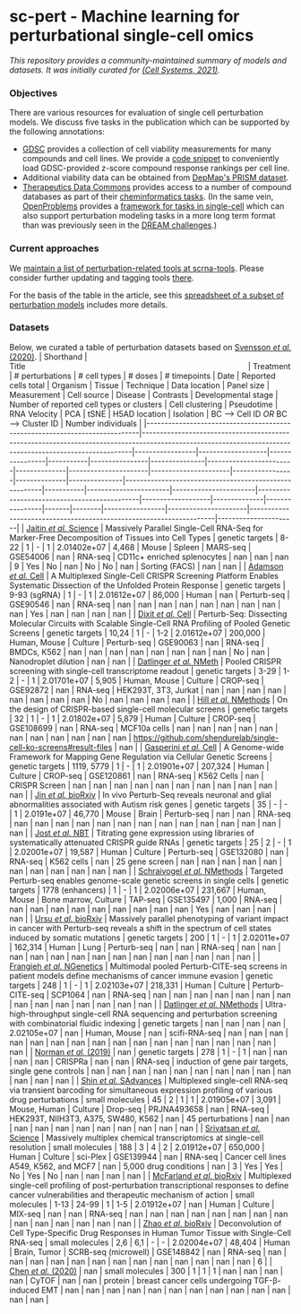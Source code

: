 # sc-pert - Machine learning for perturbational single-cell omics

*This repository provides a community-maintained summary of models and datasets. It was initially curated for [(Cell Systems, 2021)](https://doi.org/10.1016/j.cels.2021.05.016).*

### Objectives

There are various resources for evaluation of single cell perturbation models. We discuss five tasks in the publication which can be supported by the following annotations:

- [GDSC](https://www.cancerrxgene.org/downloads/bulk_download) provides a collection of cell viability measurements for many compounds and cell lines. We provide a [code snippet](https://github.com/theislab/sc-pert/blob/main/resources.py#L4) to conveniently load GDSC-provided z-score compound response rankings per cell line.
- Additional viability data can be obtained from [DepMap's PRISM dataset](https://depmap.org/portal/download/).
- [Therapeutics Data Commons](https://github.com/mims-harvard/TDC) provides access to a number of compound databases as part of their [cheminformatics tasks](https://tdcommons.ai/benchmark/overview/). (In the same vein, [OpenProblems](https://openproblems.bio/) provides a [framework for tasks in single-cell](https://github.com/openproblems-bio/openproblems/tree/main/openproblems/tasks) which can also support perturbation modeling tasks in a more long term format than was previously seen in the [DREAM challenges](https://dreamchallenges.org/dream-7-nci-dream-drug-sensitivity-and-drug-synergy-challenge/).)

### Current approaches

We [maintain a list of perturbation-related tools at scrna-tools](https://www.scrna-tools.org/tools?sort=name&cats=Perturbations). Please consider further updating and tagging tools [there](https://github.com/scRNA-tools/scRNA-tools).

For the basis of the table in the article, see this [spreadsheet of a subset of perturbation models](https://docs.google.com/spreadsheets/d/1nqNg0DW1-Om7WtvRS20q-6b28usVRv5czOcxgj83Sgg/) includes more details.

### Datasets

Below, we curated a table of perturbation datasets based on [Svensson *et al.* (2020)](https://doi.org/10.1093/database/baaa073).
| Shorthand                                                                  | Title&nbsp;&nbsp;&nbsp;&nbsp;&nbsp;&nbsp;&nbsp;&nbsp;&nbsp;&nbsp;&nbsp;&nbsp;&nbsp;&nbsp;&nbsp;&nbsp;&nbsp;&nbsp;&nbsp;&nbsp;&nbsp;&nbsp;&nbsp;&nbsp;&nbsp;&nbsp;&nbsp;&nbsp;&nbsp;&nbsp;&nbsp;&nbsp;&nbsp;&nbsp;&nbsp;&nbsp;&nbsp;&nbsp;&nbsp;&nbsp;&nbsp;&nbsp;&nbsp;&nbsp;&nbsp;&nbsp;&nbsp;&nbsp;&nbsp;&nbsp;&nbsp;&nbsp;&nbsp;&nbsp;&nbsp;&nbsp;&nbsp;&nbsp;&nbsp;&nbsp;&nbsp;&nbsp;&nbsp;&nbsp;&nbsp;&nbsp;&nbsp;&nbsp;&nbsp;&nbsp;&nbsp;&nbsp;&nbsp;&nbsp;&nbsp;&nbsp;&nbsp;&nbsp;&nbsp;&nbsp;&nbsp;&nbsp;&nbsp;&nbsp;&nbsp;&nbsp;&nbsp;&nbsp;&nbsp;&nbsp;&nbsp;&nbsp;&nbsp;&nbsp;&nbsp;&nbsp;&nbsp;&nbsp;&nbsp;&nbsp;                                                                                                                                                   | Treatment       | # perturbations   | # cell types   | # doses   | # timepoints   |          Date | Reported cells total   | Organism     | Tissue               | Technique            | Data location   | Panel size   | Measurement   | Cell source                                           |   Disease | Contrasts             |   Developmental stage |   Number of reported cell types or clusters | Cell clustering   | Pseudotime   | RNA Velocity   | PCA   | tSNE   |   H5AD location | Isolation            | BC --> Cell ID _OR_ BC --> Cluster ID                              |   Number individuals |
|----------------------------------------------------------------------------|---------------------------------------------------------------------------------------------------------------------------------------------------------|-----------------|-------------------|----------------|-----------|----------------|---------------|------------------------|--------------|----------------------|----------------------|-----------------|--------------|---------------|-------------------------------------------------------|-----------|-----------------------|-----------------------|---------------------------------------------|-------------------|--------------|----------------|-------|--------|-----------------|----------------------|--------------------------------------------------------------------|----------------------|
| [Jaitin *et al.* Science](https://doi.org/10.1126/science.1247651)         | Massively Parallel Single-Cell RNA-Seq for Marker-Free Decomposition of Tissues into Cell Types                                                         | genetic targets | 8-22              | 1              | -         | 1              |   2.01402e+07 | 4,468                  | Mouse        | Spleen               | MARS-seq             | GSE54006        | nan          | RNA-seq       | CD11c+ enriched splenocytes                           |       nan | nan                   |                   nan |                                           9 | Yes               | No           | nan            | No    | No     |             nan | Sorting (FACS)       | nan                                                                |                  nan |
| [Adamson *et al.* Cell](https://doi.org/10.1016/j.cell.2016.11.048)        | A Multiplexed Single-Cell CRISPR Screening Platform Enables Systematic Dissection of the Unfolded Protein Response                                      | genetic targets | 9-93 (sgRNA)      | 1              | -         | 1              |   2.01612e+07 | 86,000                 | Human        | nan                  | Perturb-seq          | GSE90546        | nan          | RNA-seq       | nan                                                   |       nan | nan                   |                   nan |                                         nan | nan               | nan          | nan            | nan   | Yes    |             nan | nan                  | nan                                                                |                  nan |
| [Dixit *et al.* Cell](https://doi.org/10.1016/j.cell.2016.11.038)          | Perturb-Seq: Dissecting Molecular Circuits with Scalable Single-Cell RNA Profiling of Pooled Genetic Screens                                            | genetic targets | 10,24             | 1              | -         | 1-2            |   2.01612e+07 | 200,000                | Human, Mouse | Culture              | Perturb-seq          | GSE90063        | nan          | RNA-seq       | BMDCs, K562                                           |       nan | nan                   |                   nan |                                         nan | nan               | nan          | nan            | nan   | No     |             nan | Nanodroplet dilution | nan                                                                |                  nan |
| [Datlinger *et al.* NMeth](https://doi.org/10.1038/nmeth.4177)             | Pooled CRISPR screening with single-cell transcriptome readout                                                                                          | genetic targets | 3-29              | 1-2            | -         | 1              |   2.01701e+07 | 5,905                  | Human, Mouse | Culture              | CROP-seq             | GSE92872        | nan          | RNA-seq       | HEK293T, 3T3, Jurkat                                  |       nan | nan                   |                   nan |                                         nan | nan               | nan          | nan            | nan   | No     |             nan | nan                  | nan                                                                |                  nan |
| [Hill *et al.* NMethods](https://doi.org/10.1038/nmeth.4604)               | On the design of CRISPR-based single-cell molecular screens                                                                                             | genetic targets | 32                | 1              | -         | 1              |   2.01802e+07 | 5,879                  | Human        | Culture              | CROP-seq             | GSE108699       | nan          | RNA-seq       | MCF10a cells                                          |       nan | nan                   |                   nan |                                         nan | nan               | nan          | nan            | nan   | nan    |             nan | nan                  | https://github.com/shendurelab/single-cell-ko-screens#result-files |                  nan |
| [Gasperini *et al.* Cell](https://doi.org/10.1016/j.cell.2018.11.029)      | A Genome-wide Framework for Mapping Gene Regulation via Cellular Genetic Screens                                                                        | genetic targets | 1119, 5779        | 1              | -         | 1              |   2.01901e+07 | 207,324                | Human        | Culture              | CROP-seq             | GSE120861       | nan          | RNA-seq       | K562 Cells                                            |       nan | CRISPR Screen         |                   nan |                                         nan | nan               | nan          | nan            | nan   | nan    |             nan | nan                  | nan                                                                |                  nan |
| [Jin *et al.* bioRxiv](https://doi.org/10.1101/791525)                     | In vivo Perturb-Seq reveals neuronal and glial abnormalities associated with Autism risk genes                                                          | genetic targets | 35                | -              | -         | 1              |   2.0191e+07  | 46,770                 | Mouse        | Brain                | Perturb-seq          | nan             | nan          | RNA-seq       | nan                                                   |       nan | nan                   |                   nan |                                         nan | nan               | nan          | nan            | nan   | nan    |             nan | nan                  | nan                                                                |                  nan |
| [Jost *et al.* NBT](https://doi.org/10.1038/s41587-019-0387-5)             | Titrating gene expression using libraries of systematically attenuated CRISPR guide RNAs                                                                | genetic targets | 25                | 2              | -         | 1              |   2.02001e+07 | 19,587                 | Human        | Culture              | Perturb-seq          | GSE132080       | nan          | RNA-seq       | K562 cells                                            |       nan | 25 gene screen        |                   nan |                                         nan | nan               | nan          | nan            | nan   | nan    |             nan | nan                  | nan                                                                |                  nan |
| [Schraivogel *et al.* NMethods](https://doi.org/10.1038/s41592-020-0837-5) | Targeted Perturb-seq enables genome-scale genetic screens in single cells                                                                               | genetic targets | 1778 (enhancers)  | 1              | -         | 1              |   2.02006e+07 | 231,667                | Human, Mouse | Bone marrow, Culture | TAP-seq              | GSE135497       | 1,000        | RNA-seq       | nan                                                   |       nan | nan                   |                   nan |                                         nan | nan               | nan          | nan            | nan   | Yes    |             nan | nan                  | nan                                                                |                  nan |
| [Ursu *et al.* bioRxiv](https://doi.org/10.1101/2020.11.16.383307)         | Massively parallel phenotyping of variant impact in cancer with Perturb-seq reveals a shift in the spectrum of cell states induced by somatic mutations | genetic targets | 200               | 1              | -         | 1              |   2.02011e+07 | 162,314                | Human        | Lung                 | Perturb-seq          | nan             | nan          | RNA-seq       | nan                                                   |       nan | nan                   |                   nan |                                         nan | nan               | nan          | nan            | nan   | nan    |             nan | nan                  | nan                                                                |                  nan |
| [Frangieh *et al.* NGenetics](https://doi.org/10.1038/s41588-021-00779-1)  | Multimodal pooled Perturb-CITE-seq screens in patient models define mechanisms of cancer immune evasion                                                 | genetic targets | 248               | 1              | -         | 1              |   2.02103e+07 | 218,331                | Human        | Culture              | Perturb-CITE-seq     | SCP1064         | nan          | RNA-seq       | nan                                                   |       nan | nan                   |                   nan |                                         nan | nan               | nan          | nan            | nan   | nan    |             nan | nan                  | nan                                                                |                  nan |
| [Datlinger *et al.* NMethods](https://doi.org/10.1038/s41592-021-01153-z)  | Ultra-high-throughput single-cell RNA sequencing and perturbation screening with combinatorial fluidic indexing                                         | genetic targets | nan               | nan            | nan       | nan            |   2.02105e+07 | nan                    | Human, Mouse | nan                  | scifi-RNA-seq        | nan             | nan          | nan           | nan                                                   |       nan | nan                   |                   nan |                                         nan | nan               | nan          | nan            | nan   | nan    |             nan | nan                  | nan                                                                |                  nan |
| [Norman *et al.* (2019)](https://doi.org/10.1126/science.aax4438)          | nan                                                                                                                                                     | genetic targets | 278               | 1              | -         | 1              | nan           | nan                    | nan          | nan                  | CRISPRa              | nan             | nan          | RNA-seq       | induction of gene pair targets, single gene controls  |       nan | nan                   |                   nan |                                         nan | nan               | nan          | nan            | nan   | nan    |             nan | nan                  | nan                                                                |                  nan |
| [Shin *et al.* SAdvances](https://doi.org/10.1126/sciadv.aav2249)          | Multiplexed single-cell RNA-seq via transient barcoding for simultaneous expression profiling of various drug perturbations                             | small molecules | 45                | 2              | 1         | 1              |   2.01905e+07 | 3,091                  | Mouse, Human | Culture              | Drop-seq             | PRJNA493658     | nan          | RNA-seq       | HEK293T, NIIH3T3, A375, SW480, K562                   |       nan | 45 perturbations      |                   nan |                                         nan | nan               | nan          | nan            | nan   | nan    |             nan | nan                  | nan                                                                |                  nan |
| [Srivatsan *et al.* Science](https://doi.org/10.1126/science.aax6234)      | Massively multiplex chemical transcriptomics at single-cell resolution                                                                                  | small molecules | 188               | 3              | 4         | 2              |   2.01912e+07 | 650,000                | Human        | Culture              | sci-Plex             | GSE139944       | nan          | RNA-seq       | Cancer cell lines A549, K562, and MCF7                |       nan | 5,000 drug conditions |                   nan |                                           3 | Yes               | Yes          | No             | Yes   | No     |             nan | nan                  | nan                                                                |                  nan |
| [McFarland *et al.* bioRxiv](https://doi.org/10.1101/868752)               | Multiplexed single-cell profiling of post-perturbation transcriptional responses to define cancer vulnerabilities and therapeutic mechanism of action   | small molecules | 1-13              | 24-99          | 1         | 1-5            |   2.01912e+07 | nan                    | Human        | Culture              | MIX-seq              | nan             | nan          | RNA-seq       | nan                                                   |       nan | nan                   |                   nan |                                         nan | nan               | nan          | nan            | nan   | nan    |             nan | nan                  | nan                                                                |                  nan |
| [Zhao *et al.* bioRxiv](https://doi.org/10.1101/2020.04.22.056341)         | Deconvolution of Cell Type-Specific Drug Responses in Human Tumor Tissue with Single-Cell RNA-seq                                                       | small molecules | 2,6               | 6,1            | -         | -              |   2.02004e+07 | 48,404                 | Human        | Brain, Tumor         | SCRB-seq (microwell) | GSE148842       | nan          | RNA-seq       | nan                                                   |       nan | nan                   |                   nan |                                         nan | nan               | nan          | nan            | nan   | nan    |             nan | nan                  | nan                                                                |                    6 |
| [Chen *et al.* (2020)](https://doi.org/10.1038/s41592-019-0689-z)          | nan                                                                                                                                                     | small molecules | 300               | 1              | 1         | 1              | nan           | nan                    | nan          | nan                  | CyTOF                | nan             | nan          | protein       | breast  cancer  cells  undergoing  TGF-β-induced  EMT |       nan | nan                   |                   nan |                                         nan | nan               | nan          | nan            | nan   | nan    |             nan | nan                  | nan                                                                |                  nan |